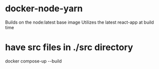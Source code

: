 # docker-node-yarn
Builds on the node:latest base image 
Utilizes the latest react-app at build time

# have src files in ./src directory
docker compose-up --build
